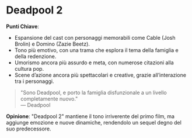 # Deadpool 2 

 **Punti Chiave**: 
  - Espansione del cast con personaggi memorabili come Cable (Josh Brolin) e Domino (Zazie Beetz).
  - Tono più emotivo, con una trama che esplora il tema della famiglia e della redenzione.
  - Umorismo ancora più assurdo e meta, con numerose citazioni alla cultura pop.
  - Scene d’azione ancora più spettacolari e creative, grazie all’interazione tra i personaggi.

> "Sono Deadpool, e porto la famiglia disfunzionale a un livello completamente nuovo."  
> — Deadpool

**Opinione**: "Deadpool 2" mantiene il tono irriverente del primo film, ma aggiunge emozione e nuove dinamiche, rendendolo un sequel degno del suo predecessore.

